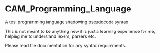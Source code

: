 # CAM_Programming_Language
A test programming language shadowing pseudocode syntax

This is not meant to be anything new it is just a learning experience for me, helping me to understand lexers, parsers etc.

Please read the documentation for any syntax requirements.
